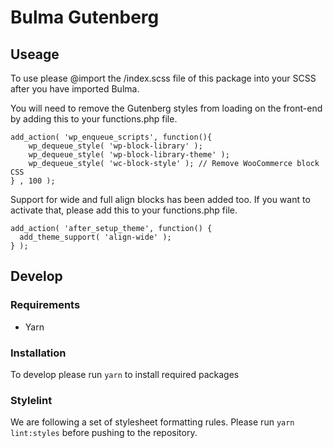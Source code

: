 # Bulma Gutenberg

## Useage

To use please @import the /index.scss file of this package into your SCSS after you have imported Bulma.

You will need to remove the Gutenberg styles from loading on the front-end by adding this to your functions.php file.

    add_action( 'wp_enqueue_scripts', function(){
        wp_dequeue_style( 'wp-block-library' );
        wp_dequeue_style( 'wp-block-library-theme' );
        wp_dequeue_style( 'wc-block-style' ); // Remove WooCommerce block CSS
    } , 100 );

Support for wide and full align blocks has been added too. If you want to activate that, please add this to your functions.php file.

    add_action( 'after_setup_theme', function() {
      add_theme_support( 'align-wide' );
    } );

## Develop

### Requirements

- Yarn

### Installation

To develop please run `yarn` to install required packages

### Stylelint

We are following a set of stylesheet formatting rules. Please run `yarn lint:styles` before pushing to the repository.
